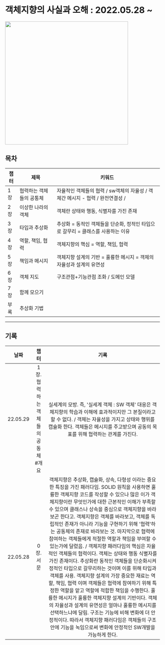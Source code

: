 # 객체지향의 사실과 오해 : 2022.05.28 ~ 
<img src="https://user-images.githubusercontent.com/65459616/170829326-d954abf2-7a6d-425a-ac5a-ad4700294028.jpg" width="400"/>






## 목차

|챕터|제목|키워드|
|---|---|---|
|1장|협력하는 객체들의 공통체|자율적인 객체들의 협력 / sw객체의 자율성 / 객체간 메시지 - 협력 / 완전연결성 / |
|2장|이상한 나라의 객체|객체란 상태와 행동, 식별자를 가진 존재|
|3장|타입과 추상화|추상화 = 동적인 객체들을 단순화, 정적인 타입으로 갈무리 = 클래스를 사용하는 이유|
|4장|역할, 책임, 협력|객체지향의 핵심 = 역할, 책임, 협력|
|5장|책임과 메시지|객체지향 설계의 기반 = 훌륭한 메시지 = 객체의 자율성과 설계의 유연성|
|6장|객체 지도|구조관점+기능관점 조화 / 도메인 모델|
|7장|함께 모으기||
|부록|추상화 기법||


---

## 기록

| 날짜 | 챕터 | 기록 |
|:------:|:------:|:--------:|
|22.05.29|1장.협력하는 객체들의 공동체 #개요|실세계의 모방. 즉, '실세계 객체 : SW 객체' 대응은 객체지향의 학습과 이해에 효과적이지만 그 본질이라고 할 수 없다. / 객체는 자율성을 가지고 상태와 행위를 캡슐화 한다. 객체들은 메시지를 주고받으며 공동의 목표를 위해 협력하는 관계를 가진다.| 
|22.05.28|0장.서문|객체지향은 추상화, 캡슐화, 상속, 다형성 이라는 중요한 특징을 가진 패러다임. SOLID 원칙을 사용하면 훌륭한 객체지향 코드를 작성할 수 있으나 많은 이가 객체지향이란 무엇인가에 대한 근본적인 이해가 부족할 수 있으며 클래스나 상속을 중심으로 객체지향을 바라보곤 한다고. 객체지향은 객체를 바라보고, 객체를 독립적인 존재가 아니라 기능을 구현하기 위해 '협력'하는 공동체의 존재로 바라보는 것. 마지막으로 협력에 참여하는 객체들에게 적절한 역할과 책임을 부여할 수 있는가에 달렸음. / 객체지향 패러다임의 핵심은 자율적인 객체들의 협력이다. 객체는 상태와 행동 식별자를 가진 존재이다. 추상화란 동적인 객체들을 단순화시켜 정적인 타입으로 갈무리하는 것이며 이를 위해 타입과 객체를 사용. 객체지향 설계의 가장 중요한 재료는 역할, 책임, 협력 이며 객체들은 협력에 참여하기 위해 특정한 역할을 맡고 역할에 적합한 책임을 수행한다. 훌륭한 메시지가 훌륭한 객체지향 설계의 기반이다. 객체의 자율성과 설계의 유연성은 얼마나 훌륭한 메시지를 선택하느냐에 달림. 구조는 기능에 비해 변화에 더 안정적이다. 따라서 객체지향 패러다임은 객체들의 구조 안에 기능을 녹임으로써 변화에 안정적인 SW개발을 가능하게 한다.|

